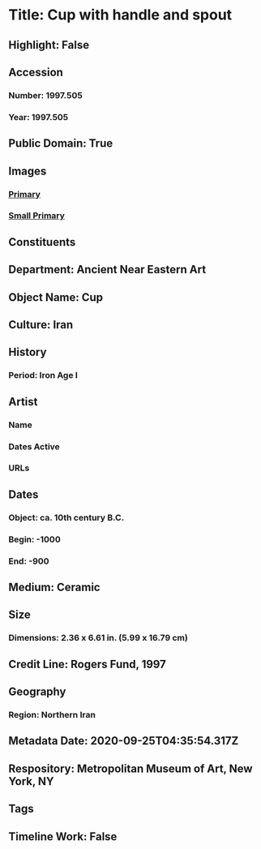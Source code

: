 # Title: Cup with handle and spout
## Highlight: False
## Accession
### Number: 1997.505
### Year: 1997.505
## Public Domain: True
## Images
### [Primary](https://images.metmuseum.org/CRDImages/an/original/sd1997_505v1.jpg)
### [Small Primary](https://images.metmuseum.org/CRDImages/an/web-large/sd1997_505v1.jpg)
## Constituents
## Department: Ancient Near Eastern Art
## Object Name: Cup
## Culture: Iran
## History
### Period: Iron Age I
## Artist
### Name
### Dates Active
### URLs
## Dates
### Object: ca. 10th century B.C.
### Begin: -1000
### End: -900
## Medium: Ceramic
## Size
### Dimensions: 2.36 x 6.61 in. (5.99 x 16.79 cm)
## Credit Line: Rogers Fund, 1997
## Geography
### Region: Northern Iran
## Metadata Date: 2020-09-25T04:35:54.317Z
## Respository: Metropolitan Museum of Art, New York, NY
## Tags
## Timeline Work: False